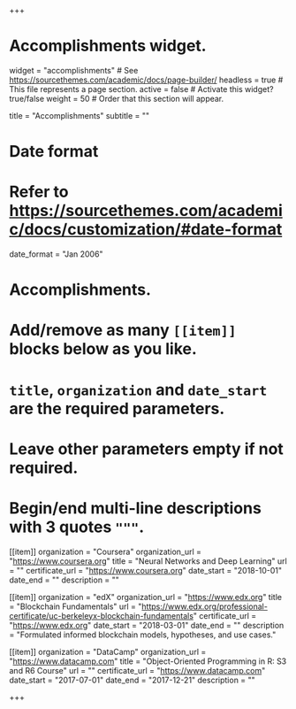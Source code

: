 +++
 # Accomplishments widget.
 widget = "accomplishments"  # See https://sourcethemes.com/academic/docs/page-builder/
 headless = true  # This file represents a page section.
 active = false  # Activate this widget? true/false
 weight = 50  # Order that this section will appear.

 title = "Accomplish&shy;ments"
 subtitle = ""

 # Date format
 #   Refer to https://sourcethemes.com/academic/docs/customization/#date-format
 date_format = "Jan 2006"

 # Accomplishments.
 #   Add/remove as many `[[item]]` blocks below as you like.
 #   `title`, `organization` and `date_start` are the required parameters.
 #   Leave other parameters empty if not required.
 #   Begin/end multi-line descriptions with 3 quotes `"""`.

 [[item]]
   organization = "Coursera"
   organization_url = "https://www.coursera.org"
   title = "Neural Networks and Deep Learning"
   url = ""
   certificate_url = "https://www.coursera.org"
   date_start = "2018-10-01"
   date_end = ""
   description = ""

 [[item]]
   organization = "edX"
   organization_url = "https://www.edx.org"
   title = "Blockchain Fundamentals"
   url = "https://www.edx.org/professional-certificate/uc-berkeleyx-blockchain-fundamentals"
   certificate_url = "https://www.edx.org"
   date_start = "2018-03-01"
   date_end = ""
   description = "Formulated informed blockchain models, hypotheses, and use cases."

 [[item]]
   organization = "DataCamp"
   organization_url = "https://www.datacamp.com"
   title = "Object-Oriented Programming in R: S3 and R6 Course"
   url = ""
   certificate_url = "https://www.datacamp.com"
   date_start = "2017-07-01"
   date_end = "2017-12-21"
   description = ""

 +++
